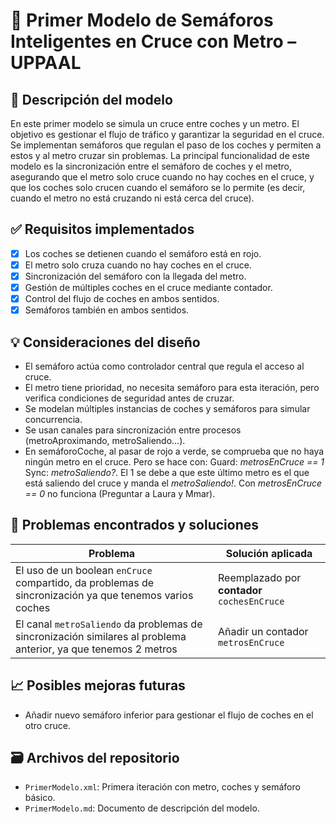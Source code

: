 # 📘 Primer Modelo de Semáforos Inteligentes en Cruce con Metro – UPPAAL

## 📜 Descripción del modelo

En este primer modelo se simula un cruce entre coches y un metro. El objetivo es gestionar el flujo de tráfico y garantizar la seguridad en el cruce. Se implementan semáforos que regulan el paso de los coches y permiten a estos y al metro cruzar sin problemas. La principal funcionalidad de este modelo es la sincronización entre el semáforo de coches y el metro, asegurando que el metro solo cruce cuando no hay coches en el cruce, y que los coches solo crucen cuando el semáforo se lo permite (es decir, cuando el metro no está cruzando ni está cerca del cruce).

## ✅ Requisitos implementados

- [X] Los coches se detienen cuando el semáforo está en rojo.
- [X] El metro solo cruza cuando no hay coches en el cruce.
- [X] Sincronización del semáforo con la llegada del metro.
- [X] Gestión de múltiples coches en el cruce mediante contador.
- [X] Control del flujo de coches en ambos sentidos.
- [X] Semáforos también en ambos sentidos.

## 💡 Consideraciones del diseño

- El semáforo actúa como controlador central que regula el acceso al cruce.
- El metro tiene prioridad, no necesita semáforo para esta iteración, pero verifica condiciones de seguridad antes de cruzar.
- Se modelan múltiples instancias de coches y semáforos para simular concurrencia.
- Se usan canales para sincronización entre procesos (metroAproximando, metroSaliendo...).
- En semáforoCoche, al pasar de rojo a verde, se comprueba que no haya ningún metro en el cruce. Pero se hace con: Guard: _metrosEnCruce == 1_ Sync: _metroSaliendo?_. El 1 se debe a que este último metro es el que está saliendo del cruce y manda el _metroSaliendo!_. Con _metrosEnCruce == 0_ no funciona (Preguntar a Laura y Mmar).

## 🐞 Problemas encontrados y soluciones

| Problema                                      | Solución aplicada                                |
|----------------------------------------------|--------------------------------------------------|
| El uso de un boolean `enCruce` compartido, da problemas de sincronización ya que tenemos varios coches  | Reemplazado por __contador__ `cochesEnCruce`         |
| El canal `metroSaliendo` da problemas de sincronización similares al problema anterior, ya que tenemos 2 metros | Añadir un contador `metrosEnCruce`   |

## 📈 Posibles mejoras futuras

- Añadir nuevo semáforo inferior para gestionar el flujo de coches en el otro cruce.

## 🗃️ Archivos del repositorio

- `PrimerModelo.xml`: Primera iteración con metro, coches y semáforo básico.
- `PrimerModelo.md`: Documento de descripción del modelo.
